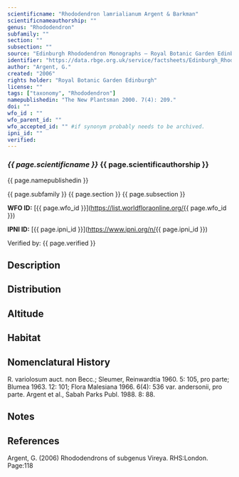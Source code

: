 ```yaml
---
scientificname: "Rhododendron lamrialianum Argent & Barkman"
scientificnameauthorship: ""
genus: "Rhododendron"
subfamily: ""
section: ""
subsection: ""
source: "Edinburgh Rhododendron Monographs – Royal Botanic Garden Edinburgh"
identifier: "https://data.rbge.org.uk/service/factsheets/Edinburgh_Rhododendron_Monographs.xhtml"
author: "Argent, G."
created: "2006"
rights holder: "Royal Botanic Garden Edinburgh"
license: ""
tags: ["taxonomy", "Rhododendron"]
namepublishedin: "The New Plantsman 2000. 7(4): 209."
doi: ""
wfo_id : ""
wfo_parent_id: ""
wfo_accepted_id: "" #if synonym probably needs to be archived.                      
ipni_id: ""
verified:
---
```

### _{{ page.scientificname }}_ {{ page.scientificauthorship }}
 {{ page.namepublishedin }}

{{ page.subfamily }} {{ page.section }} {{ page.subsection }}

**WFO ID:** [{{ page.wfo_id }}](https://list.worldfloraonline.org/{{ page.wfo_id }})

**IPNI ID:** [{{ page.ipni_id }}](https://www.ipni.org/n/{{ page.ipni_id }})

Verified by: {{ page.verified }}



## Description


## Distribution


## Altitude


## Habitat


## Nomenclatural History
R. variolosum auct. non Becc.; Sleumer, Reinwardtia 1960. 5: 105, pro parte; Blumea 1963. 12: 101; Flora Malesiana 1966. 6(4): 536 var. andersonii, pro parte. Argent et al., Sabah Parks Publ. 1988. 8: 88.
                       
## Notes


## References

Argent, G. (2006) Rhododendrons of subgenus Vireya. RHS:London. Page:118

